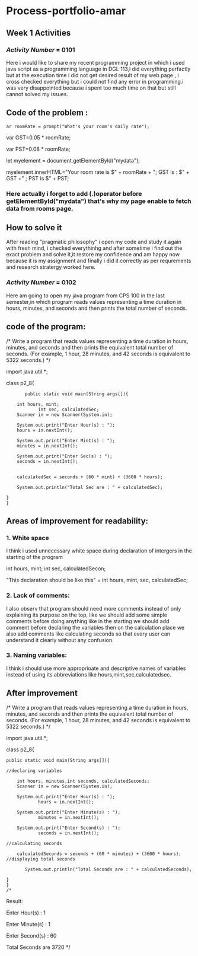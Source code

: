 # Process-portfolio-amar
## Week 1 Activities
### *Activity Number* = 0101
Here i would like to share my recent programming project in which i used java script as a programming language in DGL 113,i did everything perfactly but at the execution time i did not get desired result of my web page , i cross checked everything but i could not find any error in programming.i was very disappointed because i spent too much time on that but still cannot solved my issues.

## Code of the problem :

`ar roomRate = prompt("What's your room's daily rate");`

var GST=0.05 * roomRate;

var PST=0.08 * roomRate;

let myelement = document.getElementById("mydata");

myelement.innerHTML="Your room rate is $" + roomRate + "; GST is : $" + GST +" ; PST is $" + PST;

### Here actually i forget to add (.)operator before getElementById("mydata") that's why my page enable to fetch data from rooms page.

## How to solve it 
After reading "pragmatic philosophy" i open my code and study it again with fresh mind, i checked everythinhg and after sometime i find out the exact problem and solve it,it restore my confidence and am happy now because it is my assignment and finally i did it correctly as per requrements and research stratergy worked here.
### *Activity Number* = 0102

Here am going to open my java program from CPS 100 in the last semester,in which program reads values representing a time duration in hours, minutes, and seconds and then prints the total number of seconds.

## code of the program:

/*
Write a program that reads values representing a time
duration in hours, minutes, and seconds and then prints the 
equivalent total number of seconds. (For example, 1 hour, 28
minutes, and 42 seconds is equivalent to 5322 seconds.)
*/

import java.util.*;

class p2_8{

           public static void main(String args[]){
		
		int hours, mint;
                int sec, calculatedSec;
		Scanner in = new Scanner(System.in);
		
		System.out.print("Enter Hour(s) : ");  
        hours = in.nextInt();  
		
		System.out.print("Enter Mint(s) : ");  
        minutes = in.nextInt();  
		
		System.out.print("Enter Sec(s) : ");  
        seconds = in.nextInt();  
		
		
		calculatedSec = seconds + (60 * mint) + (3600 * hours);
		
		System.out.println("Total Sec are : " + calculatedSec);

	}
	}


## Areas of improvement for readability:

### 1. White space
I think i used unnecessary white space during declaration of intergers in the starting of the program

int hours, mint;
                int sec, calculatedSecon;
  
"This declaration should be like this" = int hours, mint, sec, calculatedSec;

### 2. Lack of comments:
I also observ that program should need more comments instead of only explaining its purpose on the top, like we should add some simple comments before doing anything like in the starting we should add comment before declaring the variables then on the calculation place we also add comments like calculating seconds so that every user can understand it clearly without any confusion.


### 3. Naming variables:
I think i should use more approprioate and descriptive names of variables instead of using its abbreviations like hours,mint,sec,calculatedsec.


## After improvement 

/*
Write a program that reads values representing a time
duration in hours, minutes, and seconds and then prints the 
equivalent total number of seconds. (For example, 1 hour, 28
minutes, and 42 seconds is equivalent to 5322 seconds.)
*/

import java.util.*; 

class p2_8{

	public static void main(String args[]){
	
	//declaring variables
	
		int hours, minutes,int seconds, calculatedSeconds;
		Scanner in = new Scanner(System.in);
		
		System.out.print("Enter Hour(s) : ");  
                hours = in.nextInt();  
		
		System.out.print("Enter Minute(s) : ");  
                minutes = in.nextInt();  
		
		System.out.print("Enter Second(s) : ");  
                seconds = in.nextInt();  
		
	//calculating seconds
	
		calculatedSeconds = seconds + (60 * minutes) + (3600 * hours);
	//displaying total seconds
	
	       System.out.println("Total Seconds are : " + calculatedSeconds);

	}
	}
	/*

Result:

Enter Hour(s) : 1

Enter Minute(s) : 1

Enter Second(s) : 60


Total Seconds are 3720
*/


		
